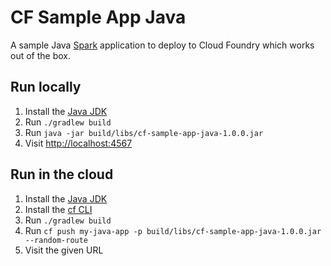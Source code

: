 # CF Sample App Java

A sample Java [Spark](http://sparkjava.com) application to deploy to Cloud Foundry which works out of the box.

## Run locally

1. Install the [Java JDK](http://www.oracle.com/technetwork/java/javase/downloads/index.html)
1. Run `./gradlew build`
1. Run `java -jar build/libs/cf-sample-app-java-1.0.0.jar`
1. Visit [http://localhost:4567](http://localhost:4567)

## Run in the cloud

1. Install the [Java JDK](http://www.oracle.com/technetwork/java/javase/downloads/index.html)
1. Install the [cf CLI](https://github.com/cloudfoundry/cli#downloads)
1. Run `./gradlew build`
1. Run `cf push my-java-app -p build/libs/cf-sample-app-java-1.0.0.jar --random-route`
1. Visit the given URL
